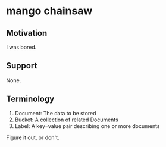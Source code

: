 # mango chainsaw

## Motivation
I was bored.

## Support
None.

## Terminology
1. Document: The data to be stored
2. Bucket: A collection of related Documents
3. Label: A key=value pair describing one or more documents

Figure it out, or don't. 